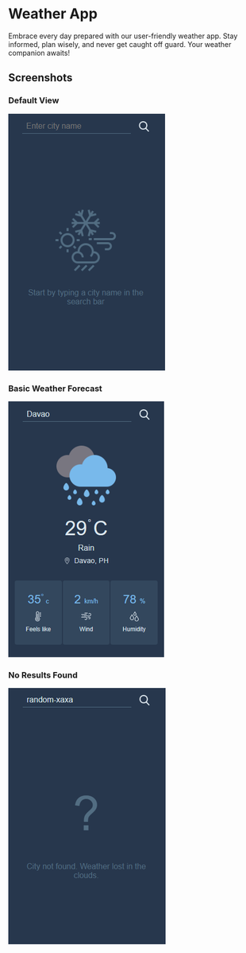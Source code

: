 # Weather App

Embrace every day prepared with our user-friendly weather app. Stay informed, plan wisely, and never get caught off guard. Your weather companion awaits!

## Screenshots

### Default View

![Default](screenshots/s1.PNG)

### Basic Weather Forecast

![Default](screenshots/s2.PNG)

### No Results Found

![Default](screenshots/s3.PNG)
